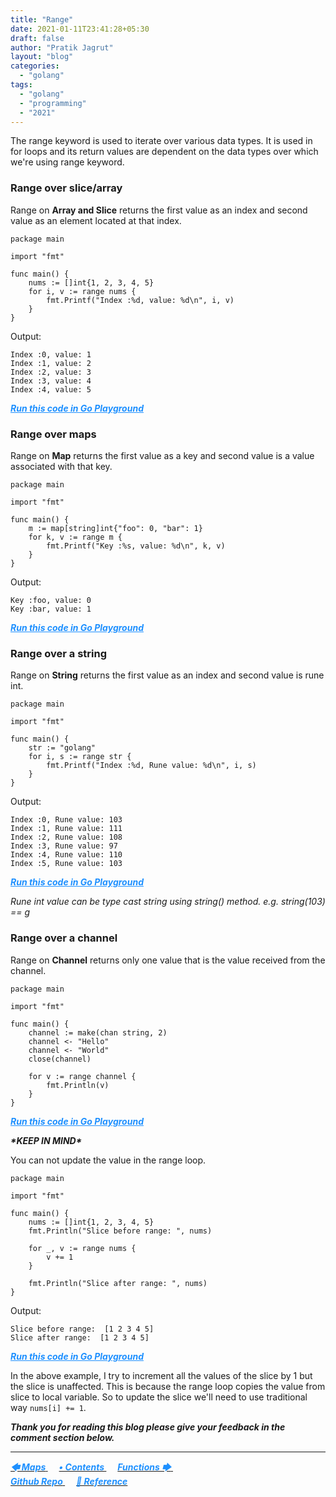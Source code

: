 ```yaml
---
title: "Range"
date: 2021-01-11T23:41:28+05:30
draft: false
author: "Pratik Jagrut"
layout: "blog"
categories:
  - "golang"
tags:
  - "golang"
  - "programming"
  - "2021"
---
```


The range keyword is used to iterate over various data types. It is used in for loops and its return values are dependent on the data types over which we're using range keyword.

### Range over slice/array

Range on **Array and Slice** returns the first value as an index and second value as an element located at that index.
```
package main

import "fmt"

func main() {
	nums := []int{1, 2, 3, 4, 5}
	for i, v := range nums {
		fmt.Printf("Index :%d, value: %d\n", i, v)
	}
}
```
Output:
```
Index :0, value: 1
Index :1, value: 2
Index :2, value: 3
Index :3, value: 4
Index :4, value: 5
```
***<a href="https://play.golang.org/p/WwdJkWeMfpA" style="color:DodgerBlue" target="_blank">Run this code in Go Playground</a>***

### Range over maps

Range on **Map** returns the first value as a key and second value is a value associated with that key.

```
package main

import "fmt"

func main() {
	m := map[string]int{"foo": 0, "bar": 1}
	for k, v := range m {
		fmt.Printf("Key :%s, value: %d\n", k, v)
	}
}
```
Output:
```
Key :foo, value: 0
Key :bar, value: 1
```
***<a href="https://play.golang.org/p/DA_QyJzPFB7" style="color:DodgerBlue" target="_blank">Run this code in Go Playground</a>***

### Range over a string

Range on **String** returns the first value as an index and second value is rune int.

```
package main

import "fmt"

func main() {
	str := "golang"
	for i, s := range str {
		fmt.Printf("Index :%d, Rune value: %d\n", i, s)
	}
}
```
Output:
```
Index :0, Rune value: 103
Index :1, Rune value: 111
Index :2, Rune value: 108
Index :3, Rune value: 97
Index :4, Rune value: 110
Index :5, Rune value: 103
```
***<a href="https://play.golang.org/p/lRFYbsOObFc" style="color:DodgerBlue" target="_blank">Run this code in Go Playground</a>***

*Rune int value can be type cast string using string() method. e.g. string(103) == g*

### Range over a channel

Range on **Channel** returns only one value that is the value received from the channel.

```
package main

import "fmt"

func main() {
	channel := make(chan string, 2)
	channel <- "Hello"
	channel <- "World"
	close(channel)

	for v := range channel {
		fmt.Println(v)
	}
}
```
***<a href="https://play.golang.org/p/YPHa5RvPGbP" style="color:DodgerBlue" target="_blank">Run this code in Go Playground</a>***


***\*KEEP IN MIND\****

You can not update the value in the range loop.

```
package main

import "fmt"

func main() {
	nums := []int{1, 2, 3, 4, 5}
	fmt.Println("Slice before range: ", nums)

	for _, v := range nums {
		v += 1
	}

	fmt.Println("Slice after range: ", nums)
}
```
Output:
```
Slice before range:  [1 2 3 4 5]
Slice after range:  [1 2 3 4 5]
```
***<a href="https://play.golang.org/p/iGimIFCgcL_J" style="color:DodgerBlue" target="_blank">Run this code in Go Playground</a>***

In the above example, I try to increment all the values of the slice by 1 but the slice is unaffected. This is because the range loop copies the value from slice to local variable. So to update the slice we'll need to use traditional way `nums[i] += 1`.

***Thank you for reading this blog please give your feedback in the comment section below.***
<hr>

<a href="/blog/golang/series/maps">
  <b style="color:DodgerBlue">
    <i>🡄 Maps</i>
  </b>
</a> &emsp;

<a href="/blog/golang/series/contents">
  <b style="color:DodgerBlue">
    <i>• Contents</i>
  </b>
</a>  &emsp;

<a href="/blog/golang/series/functions">
    <b style="color:DodgerBlue">
        <i>Functions 🡆</i>
    </b>
</a>  &emsp;

<br>

<a href="https://github.com/pratikjagrut/go-tutorial" target="_blank">
  <b style="color:DodgerBlue" class="fab fa-github">
    <i>Github Repo</i>
  </b>
</a>  &emsp;

<a href="https://github.com/pratikjagrut/go-tutorial/blob/master/REFERENCE.md" target="_blank">
  <b style="color:DodgerBlue">
    <i>&#128279; Reference</i>
  </b>
</a>